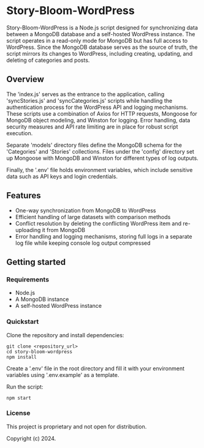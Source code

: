 # Story-Bloom-WordPress

Story-Bloom-WordPress is a Node.js script designed for synchronizing data between a MongoDB database and a self-hosted WordPress instance. The script operates in a read-only mode for MongoDB but has full access to WordPress. Since the MongoDB database serves as the source of truth, the script mirrors its changes to WordPress, including creating, updating, and deleting of categories and posts.

## Overview

The 'index.js' serves as the entrance to the application, calling 'syncStories.js' and 'syncCategories.js' scripts while handling the authentication process for the WordPress API and logging mechanisms. These scripts use a combination of Axios for HTTP requests, Mongoose for MongoDB object modeling, and Winston for logging. Error handling, data security measures and API rate limiting are in place for robust script execution.

Separate 'models' directory files define the MongoDB schema for the 'Categories' and 'Stories' collections. Files under the 'config' directory set up Mongoose with MongoDB and Winston for different types of log outputs.

Finally, the '.env' file holds environment variables, which include sensitive data such as API keys and login credentials.

## Features

- One-way synchronization from MongoDB to WordPress
- Efficient handling of large datasets with comparison methods
- Conflict resolution by deleting the conflicting WordPress item and re-uploading it from MongoDB
- Error handling and logging mechanisms, storing full logs in a separate log file while keeping console log output compressed

## Getting started

### Requirements

- Node.js
- A MongoDB instance
- A self-hosted WordPress instance

### Quickstart

Clone the repository and install dependencies:

    git clone <repository_url>
    cd story-bloom-wordpress
    npm install

Create a '.env' file in the root directory and fill it with your environment variables using '.env.example' as a template.

Run the script:

    npm start

### License

This project is proprietary and not open for distribution.

Copyright (c) 2024.